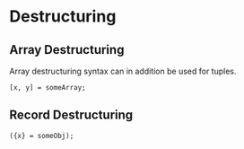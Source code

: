 # Destructuring

## Array Destructuring

Array destructuring syntax can in addition be used for tuples.

```
[x, y] = someArray;
```

## Record Destructuring

```
({x} = someObj);
```